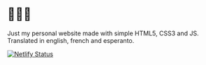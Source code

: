 # 👋👋👋

Just my personal website made with simple HTML5, CSS3 and JS. Translated in english, french and esperanto.

[![Netlify Status](https://api.netlify.com/api/v1/badges/47c88a8f-9844-4b91-919a-2b452842d55e/deploy-status)](https://app.netlify.com/sites/siteweb-toulouse/deploys)
